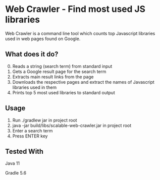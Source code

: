 # Web Crawler - Find most used JS libraries

Web Crawler is a command line tool which counts top Javascript libraries used in web pages found on Google.

## What does it do?

0) Reads a string (search term) from standard input
1) Gets a Google result page for the search term
2) Extracts main result links from the page
3) Downloads the respective pages and extract the names of Javascript libraries used in them
4) Prints top 5 most used libraries to standard output

## Usage

1) Run ./gradlew jar in project root
2) java -jar build/libs/scalable-web-crawler.jar in project root
3) Enter a search term
4) Press ENTER key

## Tested With

Java 11

Gradle 5.6